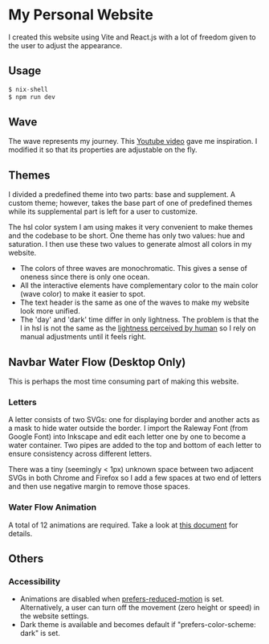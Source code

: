 # My Personal Website

I created this website using Vite and React.js with a lot of freedom given to the user to adjust the appearance.

## Usage

```nix
$ nix-shell
$ npm run dev
```

<!-- ```bash -->
<!-- $ npm init @vitejs/app tkiat.github.io -- --template react-ts -->
<!-- ``` -->

## Wave

The wave represents my journey. This [Youtube video](https://www.youtube.com/watch?v=LLfhY4eVwDY) gave me inspiration. I modified it so that its properties are adjustable on the fly.

## Themes

I divided a predefined theme into two parts: base and supplement. A custom theme; however, takes the base part of one of predefined themes while its supplemental part is left for a user to customize.

The hsl color system I am using makes it very convenient to make themes and the codebase to be short. One theme has only two values: hue and saturation. I then use these two values to generate almost all colors in my website.

- The colors of three waves are monochromatic. This gives a sense of oneness since there is only one ocean.
- All the interactive elements have complementary color to the main color (wave color) to make it easier to spot.
- The text header is the same as one of the waves to make my website look more unified.
- The 'day' and 'dark' time differ in only lightness. The problem is that the l in hsl is not the same as the [lightness perceived by human](https://lea.verou.me/2021/03/inverted-lightness-variables) so I rely on manual adjustments until it feels right.

## Navbar Water Flow (Desktop Only)

This is perhaps the most time consuming part of making this website.

### Letters

A letter consists of two SVGs: one for displaying border and another acts as a mask to hide water outside the border. I import the Raleway Font (from Google Font) into Inkscape and edit each letter one by one to become a water container. Two pipes are added to the top and bottom of each letter to ensure consistency across different letters.

There was a tiny (seemingly < 1px) unknown space between two adjacent SVGs in both Chrome and Firefox so I add a few spaces at two end of letters and then use negative margin to remove those spaces.

### Water Flow Animation

A total of 12 animations are required. Take a look at [this document](doc/water-animation.md) for details.

## Others

### Accessibility

- Animations are disabled when [prefers-reduced-motion](https://developer.mozilla.org/en-US/docs/Web/CSS/@media/prefers-reduced-motion) is set. Alternatively, a user can turn off the movement (zero height or speed) in the website settings.
- Dark theme is available and becomes default if "prefers-color-scheme: dark" is set.

<!-- ### Potential Improvements -->

<!-- - It is more performant to render canvas not in the main thread to not distract the user. [OffscreenCanvas](https://developer.mozilla.org/en-US/docs/Web/API/OffscreenCanvas) + Web Worker already works fine but OffscreenCanvas is currently an experimental feature so NONONO. -->
